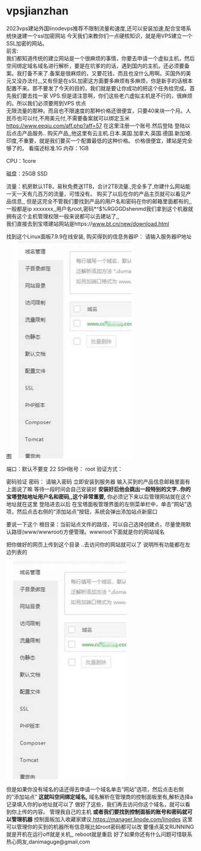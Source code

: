 # vpsjianzhan
2023vps建站外国linodevps推荐不限制流量和速度,还可以安装加速,配合宝塔系统快速建一个ssl加密网站
今天我们来教你们一点硬核知识，就是用VPS建立一个SSL加密的网站。  
前言:  
我们都知道传统的建立网站是一个很麻烦的事情，你要去申请一个虚拟主机，然后空间绑定域名域名进行解析，要是在坑爹的的话，遇到国内的主机，还必须要备案。我打备不来了.备案是很麻烦的，又要花钱，而且也没什么用啊。买国外的美元又没办法付,,,又有但是在sSL加密这方面要多麻烦有多麻烦，你是新手的话根本配置不来。那不要发了今天的目的，我们就是要让你成功的把这个任务给完成。首先我们要去找一家 VPS.但是请注意啊，你们这些老六虚拟主机是不行的，很麻烦的。所以我们必须要用到VPS
优点  
无限流量的那种。而且也不限速度的那种价格还很便宜，只要40来块一个月。人民币也可以付,不用美元付,不需要备案就可以绑定玉米
https://www.eeqiu.com/aff.php?aff=57
在这里注册一个账号.然后登陆
登陆以后点击产品服务..
购买产品,,他这里有云主机.日本.美国.加拿大.英国.德国.新加坡.印度,不重要，就是我们要买一个配置最低的这种价格。
价格很便宜，建站是完全够了的。
看描述标准.1G
内存：1GB

CPU：1core

磁盘：25GB SSD

流量：机房默认1TB，易秋免费送1TB，合计2TB流量.,完全多了,你建什么网站能一天一天有几百万的流量，可惜没有。
购买了以后在你的产品主页就可以看见产品信息,,
但是这完全不管我们要找到产品的用户名和密码在你的邮箱里面都有的,,一般都是ip xxxxxxx,,用户名root,密码*^$%RGGGDshenmd我们拿到这个机器就拥有这个主机管理权限一般来说都可以去建站了,,  
我们直接去到宝塔建站网站是https://www.bt.cn/new/download.html

找到这个Linux面板7.9.9在线安装,
购买得到的信息务器IP：
请输入服务器IP地址
图![Image text](https://github.com/fanbaovpn/vpsjianzhan/blob/main/%E5%88%97%E8%A1%A8.png)

端口：默认不要变
22
SSH账号：
root
验证方式：

密码验证
密码：
请输入密码
立即安装到服务器
输入买到的产品信息邮箱里面有上面说了嘛
等待一段时间会自己安装好
**安装好后他会跳出一段特别的文字..你的宝塔登陆地址用户名和密码,,这个非常重要,**
你必须记下来以后管理网站就在这个地址就在这里
登陆进去以后
在宝塔面板管理界面的左侧菜单栏中，单击“网站”选项，然后点击右侧的“添加站点”按钮，系统会弹出添加站点新窗口
  
  要说一下这个
根目录：当前站点文件的路径，可以自己选择创建点，尽量使用默认路径(www/wwwroot)方便管理。wwwroot下面就是你的网站域名
 
 把你做好的网页上传到这个目录
..去访问你的网站就可以了
说明所有功能都在左边列表的

![Image text](https://github.com/fanbaovpn/vpsjianzhan/blob/main/%E5%88%97%E8%A1%A8.png)

但是如果你没有域名的话还得去申请一个域名单击“网站”选项，然后点击右侧的“添加站点”
**这就叫空间绑定域名,**
域名解析在管理商的控制面板里有,解析选择a记录填入你的ip地址就可以了
做好了这些，我们再去访问你这个域名，就可以看到你上传的内容。
管理我自己的主机
**或者我们要找到控制面板的账号和密码就可以管理机器**
  控制面板加入收藏家建议,https://manager.linode.com/linodes
这里可以管理你的买到的机器所有信息哦比如root密码都可以改
要懂点英文RUNNING就是开机在运行off就是关机,,
reboot就是重启
好了如果你还有什么问题可惜联系热心网友,danimaguge@gmail,com
